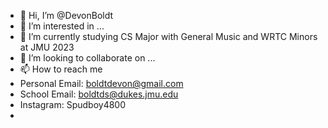 - 👋 Hi, I’m @DevonBoldt
- 👀 I’m interested in ...
- 🌱 I’m currently studying CS Major with General Music and WRTC Minors at JMU 2023 
- 💞️ I’m looking to collaborate on ...
- 📫 How to reach me 
-   Personal Email: boldtdevon@gmail.com 
-   School Email: boldtds@dukes.jmu.edu 
-   Instagram: Spudboy4800 
-

<!---
DevonBoldt/DevonBoldt is a ✨ special ✨ repository because its `README.md` (this file) appears on your GitHub profile.
You can click the Preview link to take a look at your changes.
--->
